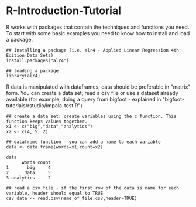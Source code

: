 # R-Introduction-Tutorial

R works with packages that contain the techniques and functions you need. To start with some basic examples you need to know how to install and load a package. 

~~~~
## installing a package (i.e. alr4 - Applied Linear Regression 4th Edition Data Sets)
install.packages("alr4")

## loading a package
library(alr4)
~~~~

R data is manipulated with dataframes; data should be preferable in "matrix" form. You can create a data set, read a csv file or use a dataset already available (for example, doing a query from bigfoot - explained in "bigfoot-tutorials/rstudio/impala-test.R")

~~~
## create a data set: create variables using the c function. This function keeps values together.
x1 <- c("big","data","analytics")
x2 <- c(4, 5, 2)

## dataframe function - you can add a name to each variable
data <- data.frame(words=x1,count=x2)

data
      words count
1       big     4
2      data     5
3 analytics     2

## read a csv file - if the first row of the data is name for each variable, header should equal to TRUE
csv_data <- read.csv(name_of_file.csv,header=TRUE)
~~~


